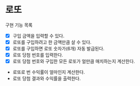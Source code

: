 # 로또

구현 기능 목록 

- [x] 구입 금액을 입력할 수 있다. 
- [x] 로또를 구입하려고 한 금액만큼 살 수 있다. 
- [x] 로또를 구입하면 로또 숫자가(6개) 자동 발급된다. 
- [x] 로또 당첨 번호를 입력한다. 
- [x] 로또 당첨 번호와 구입한 모든 로또가 얼만큼 매치하는지 계산한다. 
- 로또로 번 수익률이 얼마인지 계산한다. 
- 로또 당첨 결과와 수익률을 출력한다.
